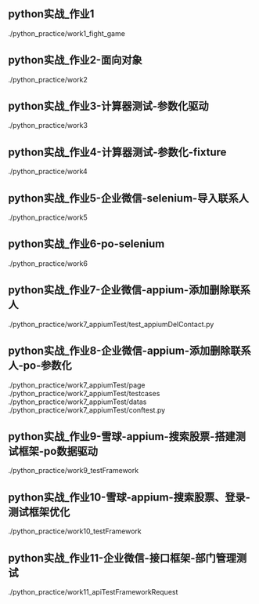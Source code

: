 ## python实战_作业1
./python_practice/work1_fight_game

## python实战_作业2-面向对象
./python_practice/work2

## python实战_作业3-计算器测试-参数化驱动
./python_practice/work3

## python实战_作业4-计算器测试-参数化-fixture
./python_practice/work4

## python实战_作业5-企业微信-selenium-导入联系人
./python_practice/work5

## python实战_作业6-po-selenium
./python_practice/work6

## python实战_作业7-企业微信-appium-添加删除联系人
./python_practice/work7_appiumTest/test_appiumDelContact.py

## python实战_作业8-企业微信-appium-添加删除联系人-po-参数化
./python_practice/work7_appiumTest/page
./python_practice/work7_appiumTest/testcases
./python_practice/work7_appiumTest/datas
./python_practice/work7_appiumTest/conftest.py

## python实战_作业9-雪球-appium-搜索股票-搭建测试框架-po数据驱动
./python_practice/work9_testFramework

## python实战_作业10-雪球-appium-搜索股票、登录-测试框架优化
./python_practice/work10_testFramework

## python实战_作业11-企业微信-接口框架-部门管理测试
./python_practice/work11_apiTestFrameworkRequest